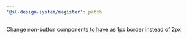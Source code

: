 ```yaml
---
'@sl-design-system/magister': patch
---
```


Change non-button components to have as 1px border instead of 2px
